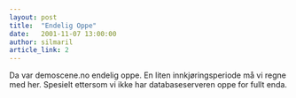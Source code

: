 ```yaml
---
layout: post
title:  "Endelig Oppe"
date:   2001-11-07 13:00:00
author: silmaril
article_link: 2
---
```

Da var demoscene.no endelig oppe. En liten innkjøringsperiode må vi
regne med her. Spesielt ettersom vi ikke har databaseserveren oppe for
fullt enda.


